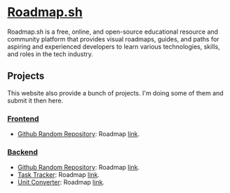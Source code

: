 # [Roadmap.sh](https://roadmap.sh/)

Roadmap.sh is a free, online, and open-source educational resource and community platform that provides visual roadmaps, guides, and paths for aspiring and experienced developers to learn various technologies, skills, and roles in the tech industry.

## Projects

This website also provide a bunch of projects. I'm doing some of them and submit it then here.

### [Frontend](/Frontend)

-   [Github Random Repository](/Frontend/github-random-repository): Roadmap [link](https://roadmap.sh/projects/github-random-repo).

### [Backend](/Backend)

-   [Github Random Repository](/Backend/github-random-repository): Roadmap [link](https://roadmap.sh/projects/blogging-platform-api).
-   [Task Tracker](/Backend/task-tracker): Roadmap [link](https://roadmap.sh/projects/task-tracker).
-   [Unit Converter](/Backend/unit-converter): Roadmap [link](https://roadmap.sh/projects/unit-converter).
